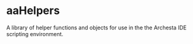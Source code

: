 # aaHelpers
A library of helper functions and objects for use in the the Archesta IDE scripting environment.
